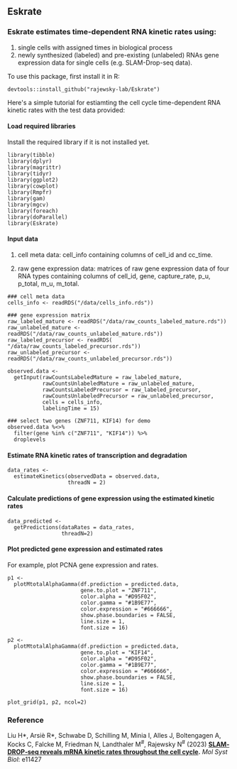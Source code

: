 ## Eskrate

### Eskrate estimates time-dependent RNA kinetic rates using:
1. single cells with assigned times in biological process
2. newly synthesized (labeled) and pre-existing (unlabeled) RNAs gene expression data for single cells (e.g. SLAM-Drop-seq data). 

To use this package, first install it in R:

```{r}
devtools::install_github("rajewsky-lab/Eskrate")  
```

Here's a simple tutorial for estiamting the cell cycle time-dependent RNA kinetic rates with the test data provided:

#### Load required libraries

Install the required library if it is not installed yet.

```{r}
library(tibble)
library(dplyr)
library(magrittr)
library(tidyr)
library(ggplot2)
library(cowplot)
library(Rmpfr)
library(gam)
library(mgcv)
library(foreach)
library(doParallel)
library(Eskrate)
```

#### Input data

1. cell meta data: cell_info containing columns of cell_id and cc_time.

2. raw gene expression data: matrices of raw gene expression data of four RNA types containing columns of cell_id, gene, capture_rate, p_u, p_total, m_u, m_total.

```{r}
### cell meta data
cells_info <- readRDS("/data/cells_info.rds"))

### gene expression matrix
raw_labeled_mature <- readRDS("/data/raw_counts_labeled_mature.rds"))
raw_unlabeled_mature <- readRDS("/data/raw_counts_unlabeled_mature.rds"))
raw_labeled_precursor <- readRDS( "/data/raw_counts_labeled_precursor.rds"))
raw_unlabeled_precursor <- readRDS("/data/raw_counts_unlabeled_precursor.rds"))

```


```{r}
observed.data <- 
  getInput(rawCountsLabeledMature = raw_labeled_mature,
           rawCountsUnlabeledMature = raw_unlabeled_mature,
           rawCountsLabeledPrecursor = raw_labeled_precursor,
           rawCountsUnlabeledPrecursor = raw_unlabeled_precursor,
           cells = cells_info,
           labelingTime = 15)

### select two genes (ZNF711, KIF14) for demo
observed.data %<>% 
  filter(gene %in% c("ZNF711", "KIF14")) %>%
  droplevels
```

#### Estimate RNA kinetic rates of transcription and degradation

```{r}
data_rates <- 
  estimateKinetics(observedData = observed.data, 
                   threadN = 2)
```

#### Calculate predictions of gene expression using the estimated kinetic rates

```{r}
data_predicted <- 
  getPredictions(dataRates = data_rates, 
                 threadN=2)
```

#### Plot predicted gene expression and estimated rates

For example, plot PCNA gene expression and rates.

```{r plot_profile, fig.height=8, fig.width=10}
p1 <-
  plotMtotalAlphaGamma(df.prediction = predicted.data,   
                       gene.to.plot = "ZNF711",
                       color.alpha = "#D95F02",
                       color.gamma = "#1B9E77",
                       color.expression = "#666666",
                       show.phase.boundaries = FALSE,
                       line.size = 1,
                       font.size = 16)

p2 <-
  plotMtotalAlphaGamma(df.prediction = predicted.data,   
                       gene.to.plot = "KIF14",
                       color.alpha = "#D95F02",
                       color.gamma = "#1B9E77",
                       color.expression = "#666666",
                       show.phase.boundaries = FALSE,
                       line.size = 1,
                       font.size = 16)

plot_grid(p1, p2, ncol=2)
```

### Reference

Liu H*, Arsiè R*, Schwabe D, Schilling M, Minia I, Alles J, Boltengagen A, Kocks C, Falcke M, Friedman N, Landthaler M<sup>#</sup>, Rajewsky N<sup>#</sup> (2023) **[SLAM‐DROP‐seq reveals mRNA kinetic rates throughout the cell cycle](https://doi.org/10.15252/msb.202211427).** *Mol Syst Biol*: e11427




